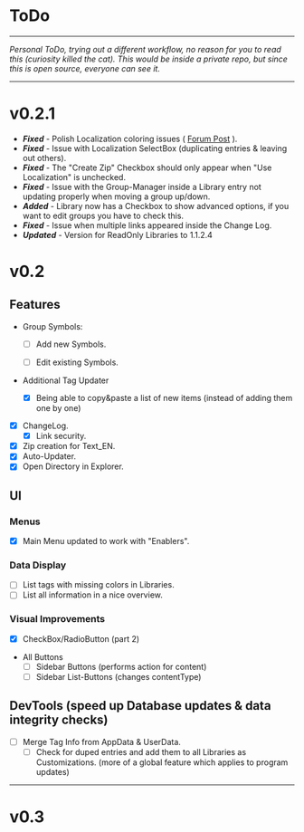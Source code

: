 # ToDo

---

*Personal ToDo, trying out a different workflow, no reason for you to read this (curiosity killed the cat). This would be inside a private repo, but since this is open source, everyone can see it.*

---

# v0.2.1

- ***Fixed*** - Polish Localization coloring issues ( [Forum Post](https://www.grimdawn.com/forums/showthread.php?p=744146#post744146 "https://www.grimdawn.com/forums/showthread.php?p=744146#post744146") ).
- ***Fixed*** - Issue with Localization SelectBox (duplicating entries & leaving out others).
- ***Fixed*** - The "Create Zip" Checkbox should only appear when "Use Localization" is unchecked.
- ***Fixed*** - Issue with the Group-Manager inside a Library entry not updating properly when moving a group up/down.
- ***Added*** - Library now has a Checkbox to show advanced options, if you want to edit groups you have to check this.
- ***Fixed*** - Issue when multiple links appeared inside the Change Log.
- ***Updated*** - Version for ReadOnly Libraries to 1.1.2.4

# v0.2

## Features

- Group Symbols:
  * [ ] Add new Symbols.
  
  * [ ] Edit existing Symbols.
  
* Additional Tag Updater
  
  * [x] Being able to copy&paste a list of new items (instead of adding them one by one)
  
* [x] ChangeLog.
  * [x] Link security.
* [x] Zip creation for Text_EN.
* [x] Auto-Updater.
* [x] Open Directory in Explorer.

## UI

### Menus

* [x] Main Menu updated to work with "Enablers".

### Data Display
- [ ] List tags with missing colors in Libraries.
- [ ] List all information in a nice overview.
### Visual Improvements
* [x] CheckBox/RadioButton (part 2)
* All Buttons
  * [ ] Sidebar Buttons (performs action for content)
  * [ ] Sidebar List-Buttons (changes contentType)

## DevTools (speed up Database updates & data integrity checks)

- [ ] Merge Tag Info from AppData & UserData.
  - [ ] Check for duped entries and add them to all Libraries as Customizations. (more of a global feature which applies to program updates)

---

# v0.3
